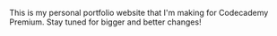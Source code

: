 This is my personal portfolio website that I'm making for Codecademy Premium. 
Stay tuned for bigger and better changes!

